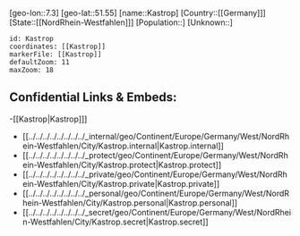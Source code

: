 ﻿---
location: [51.55,7.3]
mapzoom: [7,12] 
mapmarker: city 
type: City
tags:
- geo/City


SpocWebEntityId: 31343
isDeleted: false
confidential: public

---
[geo-lon::7.3]
[geo-lat::51.55]
[name::Kastrop]
[Country::[[Germany]]]
[State::[[NordRhein-Westfahlen]]]
[Population::]
[Unknown::]


```leaflet
id: Kastrop
coordinates: [[Kastrop]]
markerFile: [[Kastrop]]
defaultZoom: 11 
maxZoom: 18
```


## Confidential Links & Embeds: 
-[[Kastrop|Kastrop]]] 
- [[../../../../../../../../_internal/geo/Continent/Europe/Germany/West/NordRhein-Westfahlen/City/Kastrop.internal|Kastrop.internal]] 
- [[../../../../../../../../_protect/geo/Continent/Europe/Germany/West/NordRhein-Westfahlen/City/Kastrop.protect|Kastrop.protect]] 
- [[../../../../../../../../_private/geo/Continent/Europe/Germany/West/NordRhein-Westfahlen/City/Kastrop.private|Kastrop.private]] 
- [[../../../../../../../../_personal/geo/Continent/Europe/Germany/West/NordRhein-Westfahlen/City/Kastrop.personal|Kastrop.personal]] 
- [[../../../../../../../../_secret/geo/Continent/Europe/Germany/West/NordRhein-Westfahlen/City/Kastrop.secret|Kastrop.secret]] 
